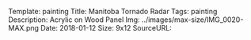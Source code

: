 Template: painting
Title:  Manitoba Tornado Radar
Tags: painting
Description: Acrylic on Wood Panel
Img: ../images/max-size/IMG_0020-MAX.png
Date: 2018-01-12
Size: 9x12
SourceURL: 
    